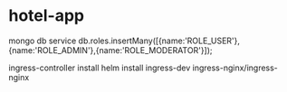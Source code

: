 # hotel-app

mongo db service
db.roles.insertMany([{name:'ROLE_USER'},{name:'ROLE_ADMIN'},{name:'ROLE_MODERATOR'}]);

ingress-controller install
helm install ingress-dev ingress-nginx/ingress-nginx 
